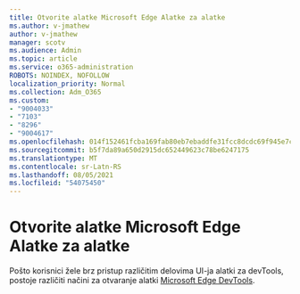 ```yaml
---
title: Otvorite alatke Microsoft Edge Alatke za alatke
ms.author: v-jmathew
author: v-jmathew
manager: scotv
ms.audience: Admin
ms.topic: article
ms.service: o365-administration
ROBOTS: NOINDEX, NOFOLLOW
localization_priority: Normal
ms.collection: Adm_O365
ms.custom:
- "9004033"
- "7103"
- "8296"
- "9004617"
ms.openlocfilehash: 014f152461fcba169fab80eb7ebaddfe31fcc8dcdc69f945e7ca318bd90a12a5
ms.sourcegitcommit: b5f7da89a650d2915dc652449623c78be6247175
ms.translationtype: MT
ms.contentlocale: sr-Latn-RS
ms.lasthandoff: 08/05/2021
ms.locfileid: "54075450"
---
```

# <a name="open-microsoft-edge-devtools"></a>Otvorite alatke Microsoft Edge Alatke za alatke

Pošto korisnici žele brz pristup različitim delovima UI-ja alatki za devTools, postoje različiti načini za otvaranje alatki [Microsoft Edge DevTools](https://go.microsoft.com/fwlink/?linkid=2135152).
